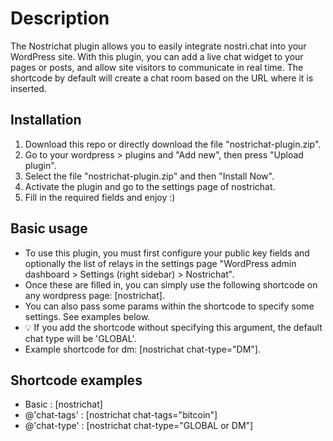 # Description
The Nostrichat plugin allows you to easily integrate nostri.chat into your WordPress site. With this plugin, you can add a live chat widget to your pages or posts, and allow site visitors to communicate in real time. The shortcode by default will create a chat room based on the URL where it is inserted.

## Installation
1. Download this repo or directly download the file "nostrichat-plugin.zip".
2. Go to your wordpress > plugins and "Add new", then press "Upload plugin". 
3. Select the file "nostrichat-plugin.zip" and then "Install Now".
4. Activate the plugin and go to the settings page of nostrichat.
5. Fill in the required fields and enjoy :)


## Basic usage
+ To use this plugin, you must first configure your public key fields and optionally the list of relays in the settings page "WordPress admin dashboard > Settings (right sidebar) > Nostrichat".
+ Once these are filled in, you can simply use the following shortcode on any wordpress page: [nostrichat].
+ You can also pass some params within the shortcode to specify some settings. See examples below.
+ 💡 If you add the shortcode without specifying this argument, the default chat type will be 'GLOBAL'.
+ Example shortcode for dm: [nostrichat chat-type="DM"].

## Shortcode examples
+ Basic : [nostrichat]
+ @'chat-tags' : [nostrichat chat-tags="bitcoin"]
+ @'chat-type' : [nostrichat chat-type="GLOBAL or DM"]